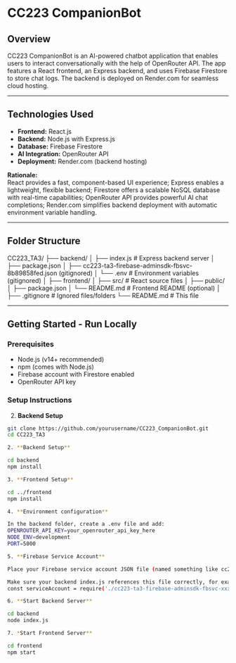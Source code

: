 # CC223 CompanionBot

## Overview

CC223 CompanionBot is an AI-powered chatbot application that enables users to interact conversationally with the help of OpenRouter API. The app features a React frontend, an Express backend, and uses Firebase Firestore to store chat logs. The backend is deployed on Render.com for seamless cloud hosting.

---

## Technologies Used

- **Frontend:** React.js  
- **Backend:** Node.js with Express.js  
- **Database:** Firebase Firestore  
- **AI Integration:** OpenRouter API  
- **Deployment:** Render.com (backend hosting)

**Rationale:**  
React provides a fast, component-based UI experience; Express enables a lightweight, flexible backend; Firestore offers a scalable NoSQL database with real-time capabilities; OpenRouter API provides powerful AI chat completions; Render.com simplifies backend deployment with automatic environment variable handling.

---

## Folder Structure

CC223_TA3/
├── backend/
│ ├── index.js # Express backend server
│ ├── package.json
│ ├── cc223-ta3-firebase-adminsdk-fbsvc-8b89858fed.json (gitignored)
│ └── .env # Environment variables (gitignored)
│
├── frontend/
│ ├── src/ # React source files
│ ├── public/
│ ├── package.json
│ └── README.md # Frontend README (optional)
│
├── .gitignore # Ignored files/folders
└── README.md # This file


---

## Getting Started - Run Locally

### Prerequisites

- Node.js (v14+ recommended)
- npm (comes with Node.js)
- Firebase account with Firestore enabled
- OpenRouter API key

### Setup Instructions


2. **Backend Setup**
```bash
git clone https://github.com/yourusername/CC223_CompanionBot.git
cd CC223_TA3

2. **Backend Setup**

cd backend
npm install

3. **Frontend Setup**

cd ../frontend
npm install

4. **Environment configuration**

In the backend folder, create a .env file and add:
OPENROUTER_API_KEY=your_openrouter_api_key_here
NODE_ENV=development
PORT=5000

5. **Firebase Service Account**

Place your Firebase service account JSON file (named something like cc223-ta3-firebase-adminsdk-fbsvc-xxxx.json) inside the backend/ folder.

Make sure your backend index.js references this file correctly, for example:
const serviceAccount = require('./cc223-ta3-firebase-adminsdk-fbsvc-xxxx.json');

6. **Start Backend Server**

cd backend
node index.js

7. *Start Frontend Server**

cd frontend
npm start




